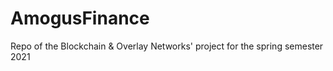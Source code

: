 # AmogusFinance
Repo of the Blockchain &amp; Overlay Networks' project for the spring semester 2021
